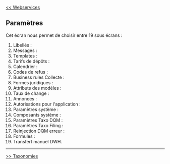 [<< Webservices](2-2-6-webservices.md)


## Paramètres ##

Cet écran nous permet de choisir entre 19 sous écrans :

1) Libellés : 
2) Messages : 
3) Templates : 
4) Tarifs de dépôts :
5) Calendrier : 
6) Codes de refus : 
7) Business rules Collecte :
8) Formes juridiques : 
9) Attributs des modèles : 
10) Taux de change : 
11) Annonces : 
12) Autorisations pour l'application : 
13) Paramètres système :
14) Composants système : 
15) Paramètres Taxo DQM : 
16) Paramètres Taxo Filing : 
17) Reinjection DQM erreur : 
18) Formules : 
19) Transfert manuel DWH.

---

[>> Taxonomies](2-2-8-taxonomies.md)